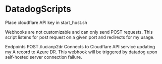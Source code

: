 # DatadogScripts
Place cloudflare API key in start_host.sh

Webhooks are not customizable and can only send POST requests.
This script listens for post request on a given port and redirects for my usage.

Endpoints
POST /lucianp2dr
Connects to Cloudflare API service updating my A record to Azure DR. This webhook will be triggered by datadog upon self-hosted server connection failure.
